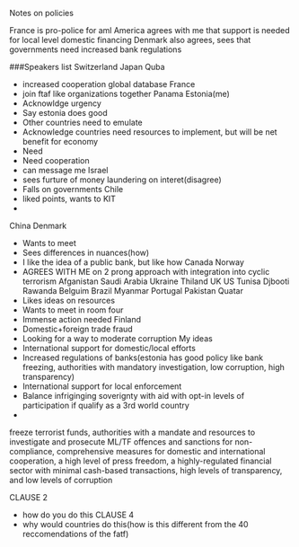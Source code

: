 Notes on policies

France is pro-police for aml
America agrees with me that support is needed for local level domestic financing
Denmark also agrees, sees that governments need increased bank regulations

###Speakers list
Switzerland
Japan
Quba
 - increased cooperation global database
France
 - join ftaf like organizations together
Panama
Estonia(me)
 - Acknowldge urgency
 - Say estonia does good
 - Other countries need to emulate
 - Acknowledge countries need resources to implement, but will be net benefit for economy
 - Need 
 - Need cooperation 
 - can message me
Israel
 - sees furture of money laundering on interet(disagree)
 - Falls on governments 
Chile
 - liked points, wants to KIT
 - 
China
Denmark
 - Wants to meet
 - Sees differences in nuances(how)
 - I like the idea of a public bank, but like how
Canada
Norway
 - AGREES WITH ME on 2 prong approach with integration into cyclic terrorism
Afganistan
Saudi Arabia
Ukraine
Thiland
UK
US
Tunisa
Djbooti
Rawanda
Belguim
Brazil 
Myanmar
Portugal
Pakistan
Quatar
 - Likes ideas on resources
 - Wants to meet in room four
 - Immense action needed
Finland
 - Domestic+foreign trade fraud
 - Looking for a way to moderate corruption
My ideas
 - International support for domestic/local efforts
 - Increased regulations of banks(estonia has good policy like bank freezing, authorities with mandatory investigation, low corruption, high transparency)
 - International support for local enforcement
 - Balance infriginging soverignty with aid with opt-in levels of participation if qualify as a 3rd world country
 - 

freeze terrorist funds, authorities with a
mandate and resources to investigate and prosecute ML/TF offences and sanctions for
non-compliance, comprehensive measures for domestic and international cooperation, a
high level of press freedom, a highly-regulated financial sector with minimal cash-based
transactions, high levels of transparency, and low levels of corruption

CLAUSE 2
 - how do you do this
CLAUSE 4
 - why would countries do this(how is this different from the 40 reccomendations of the fatf)